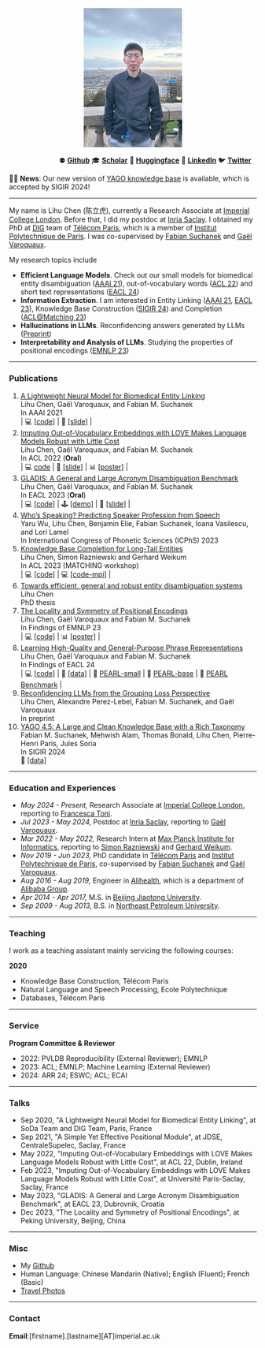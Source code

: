 
<div align=center>
<img src="/assets/img/lihu_avatar.jpeg" width="200px" />
</div>

&emsp;&emsp;&emsp;&emsp;&emsp;&emsp;&emsp; ⚉ **[Github](https://github.com/tigerchen52)**  🎓 **[Scholar](https://scholar.google.com/citations?user=oRs8regAAAAJ&hl=en)** 🤗 **[Huggingface](https://huggingface.co/Lihuchen)** 👥 **[LinkedIn](https://www.linkedin.com/in/lihu-chen-43482a284/)** 🐦 **[Twitter](https://twitter.com/LihuChen)** <br>

📢📢 **News**: Our new version of [YAGO knowledge base](https://yago-knowledge.org/) is available, which is accepted by SIGIR 2024!

___

My name is Lihu Chen (陈立虎), currently a Research Associate at [Imperial College London](https://www.imperial.ac.uk/). 
Before that, I did my postdoc at [Inria Saclay](https://www.inria.fr/en/inria-saclay-centre). I obtained my PhD at [DIG](https://dig.telecom-paris.fr/blog/) team of [Télécom Paris](https://www.telecom-paris.fr/en/home), which is a member of [Institut Polytechnique de Paris](https://www.ip-paris.fr/en).
I was co-supervised by [Fabian Suchanek](https://suchanek.name/) and [Gaël Varoquaux](http://gael-varoquaux.info/). <br>

My research topics include 

* **Efficient Language Models**. Check out our small models for biomedical entity disambiguation ([AAAI 21](https://arxiv.org/pdf/2012.08844.pdf)), out-of-vocabulary words ([ACL 22](https://aclanthology.org/2022.acl-long.245.pdf)) and short text representations ([EACL 24](https://arxiv.org/pdf/2401.10407.pdf)) 
* **Information Extraction**.  I am interested in Entity Linking ([AAAI 21](https://arxiv.org/pdf/2012.08844.pdf), [EACL 23](https://aclanthology.org/2023.eacl-main.152.pdf)), Knowledge Base Construction ([SIGIR 24](https://suchanek.name/work/publications/sigir-2024.pdf)) and Completion ([ACL@Matching 23](https://aclanthology.org/2023.matching-1.8.pdf)) 
* **Hallucinations in LLMs**. Reconfidencing answers generated by LLMs ([Preprint](https://arxiv.org/pdf/2402.04957.pdf)) 
* **Interpretability and Analysis of LLMs**. Studying the properties of positional encodings ([EMNLP 23](https://aclanthology.org/2023.findings-emnlp.955.pdf))

___

### Publications

1. [A Lightweight Neural Model for Biomedical Entity Linking](https://arxiv.org/pdf/2012.08844.pdf) <br>
Lihu Chen, Gaël Varoquaux, and Fabian M. Suchanek <br>
In AAAI 2021 <br>
| 💻 [[code]](https://github.com/tigerchen52/Biomedical-Entity-Linking) | 📑 [[slide]](https://drive.google.com/file/d/19mS1RpxLeJYWt5RgYPq0-mi3LOCJf0To/view?usp=sharing) |
2. [Imputing Out-of-Vocabulary Embeddings with LOVE Makes Language Models Robust with Little Cost](https://aclanthology.org/2022.acl-long.245.pdf) <br> 
Lihu Chen, Gaël Varoquaux, and Fabian M. Suchanek <br>
In ACL 2022 (**Oral**) <br>
| 💻 [code](https://github.com/tigerchen52/LOVE) | 📑 [[slide]](https://drive.google.com/file/d/12d46Q8lgWG_TWhyMEcVWWSr1bdhn0MAR/view?usp=sharing) | 📊 [[poster]](https://drive.google.com/file/d/1ibVmRE6D3NN7m5y1S29j4_JGDTZcuRlI/view?usp=sharing)  |
3. [GLADIS: A General and Large Acronym Disambiguation Benchmark](https://aclanthology.org/2023.eacl-main.152.pdf)  <br>
Lihu Chen, Gaël Varoquaux, and Fabian M. Suchanek <br> 
In EACL 2023 (**Oral**) <br>
| 💻 [[code]](https://github.com/tigerchen52/GLADIS) | 🕹️ [[demo]](https://huggingface.co/spaces/Lihuchen/AcroBERT) | 📑 [[slide]](https://drive.google.com/file/d/1HW6dvxgd2MKg5DC4L-VTZFk6sShZUWsc/view?usp=share_link) |
4. [Who’s Speaking? Predicting Speaker Profession from Speech](https://hal.science/LISN/hal-04190126v1) <br>
Yaru Wu, Lihu Chen,  Benjamin Elie, Fabian Suchanek, Ioana Vasilescu, and Lori Lamel <br>
In International Congress of Phonetic Sciences (ICPhS) 2023
5. [Knowledge Base Completion for Long-Tail Entities](https://aclanthology.org/2023.matching-1.8.pdf) <br>
Lihu Chen, Simon Razniewski and Gerhard Weikum <br>
In ACL 2023 (MATCHING workshop) <br>
| 💻 [[code]](https://github.com/tigerchen52/long_tail_kbc) | 💻 [[code-mpi]](https://www.mpi-inf.mpg.de/departments/databases-and-information-systems/research/knowledge-base-recall/lm4kbc) | <br>
6. [Towards efficient, general and robust entity disambiguation systems](https://theses.hal.science/tel-04190587) <br>
Lihu Chen <br>
PhD thesis <br>
7. [The Locality and Symmetry of Positional Encodings](https://aclanthology.org/2023.findings-emnlp.955.pdf) <br>
Lihu Chen, Gaël Varoquaux and Fabian M. Suchanek <br>
In Findings of EMNLP 23 <br>
| 💻 [[code]](https://github.com/tigerchen52/locality_symmetry/tree/master)
| 📊 [[poster]](https://drive.google.com/file/d/1G17w4sIMrYjjnBvw5eXtnhlGH6U9mLlc/view?usp=sharing) | 
8. [Learning High-Quality and General-Purpose Phrase Representations](https://aclanthology.org/2024.findings-eacl.66.pdf) <br>
Lihu Chen, Gaël Varoquaux and Fabian M. Suchanek <br>
In Findings of EACL 24 <br>
| 💻 [[code]](https://github.com/tigerchen52/PEARL/) | 💾 [[data]](https://zenodo.org/records/10676475) | 🤗 [PEARL-small](https://huggingface.co/Lihuchen/pearl_small) | 🤗 [PEARL-base](https://huggingface.co/Lihuchen/pearl_base) | 🤗 [PEARL Benchmark](https://huggingface.co/datasets/Lihuchen/pearl_benchmark) |
9. [Reconfidencing LLMs from the Grouping Loss Perspective](https://arxiv.org/pdf/2402.04957.pdf)<br>
Lihu Chen, Alexandre Perez-Lebel, Fabian M. Suchanek, and Gaël Varoquaux<br>
In preprint
10. [YAGO 4.5: A Large and Clean Knowledge Base with a Rich Taxonomy](https://suchanek.name/work/publications/sigir-2024.pdf)<br>
Fabian M. Suchanek, Mehwish Alam, Thomas Bonald, Lihu Chen, Pierre-Henri Paris, Jules Soria <br>
In SIGIR 2024 <br>
💾 [[data]](https://yago-knowledge.org/downloads/yago-4-5)


___

### Education and Experiences
* *May 2024 - Present,* Research Associate at [Imperial College London](https://www.imperial.ac.uk/), reporting to [Francesca Toni](https://www.doc.ic.ac.uk/~ft/).
* *Jul 2023 - May 2024,* Postdoc at [Inria Saclay](https://www.inria.fr/en/inria-saclay-centre), reporting to [Gaël Varoquaux](http://gael-varoquaux.info/).
* *Mar 2022 - May 2022,* Research Intern at [Max Planck Institute for Informatics](https://www.mpi-inf.mpg.de/home/), reporting to [Simon Razniewski](http://simonrazniewski.com/) and [Gerhard Weikum](https://people.mpi-inf.mpg.de/~weikum/). 
* *Nov 2019 - Jun 2023,* PhD candidate in [Télécom Paris](https://www.telecom-paris.fr/en/home) and [Institut Polytechnique de Paris](https://www.ip-paris.fr/en), co-supervised by [Fabian Suchanek](https://suchanek.name/) and [Gaël Varoquaux](http://gael-varoquaux.info/).  
* *Aug 2016 - Aug 2019,* Engineer in [Alihealth](https://www.alihealth.cn/), which is a department of [Alibaba Group](https://www.alibabagroup.com/en/global/home).  
* *Apr 2014 - Apr 2017,* M.S. in [Beijing Jiaotong University](http://en.bjtu.edu.cn/).
* *Sep 2009 - Aug 2013,* B.S. in [Northeast Petroleum University](http://www.nepu.edu.cn/index.htm#).

___


### Teaching
I work as a teaching assistant mainly servicing the following courses:

**2020**
* Knowledge Base Construction, Télécom Paris 
* Natural Language and Speech Processing, Ecole Polytechnique
* Databases, Télécom Paris 

___

### Service

**Program Committee & Reviewer**
* 2022: PVLDB Reproducibility (External Reviewer); EMNLP
* 2023: ACL; EMNLP; Machine Learning (External Reviewer)
* 2024: ARR 24; ESWC; ACL; ECAI

___

### Talks

* Sep 2020, "A Lightweight Neural Model for Biomedical Entity Linking", at SoDa Team and DIG Team, Paris, France
* Sep 2021, "A Simple Yet Effective Positional Module", at JDSE, CentraleSupelec, Saclay, France
* May 2022, "Imputing Out-of-Vocabulary Embeddings with LOVE Makes Language Models Robust with Little Cost", at ACL 22, Dublin, Ireland
* Feb 2023, "Imputing Out-of-Vocabulary Embeddings with LOVE Makes Language Models Robust with Little Cost", at Université Paris-Saclay, Saclay, France
* May 2023, "GLADIS: A General and Large Acronym Disambiguation Benchmark", at EACL 23, Dubrovnik, Croatia
* Dec 2023, "The Locality and Symmetry of Positional Encodings", at Peking University, Beijing, China

___


### Misc
* My [Github](https://github.com/tigerchen52) 
* Human Language: Chinese Mandarin (Native); English (Fluent); French (Basic)
* [Travel Photos](https://chenlihu.com/blog/)

___

### Contact
**Email**:[firstname].[lastname][AT]imperial.ac.uk

